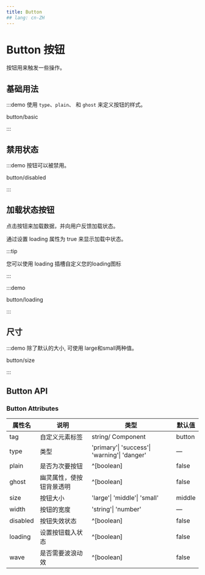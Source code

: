```yaml
---
title: Button
## lang: cn-ZH
---
```


# Button 按钮

按钮用来触发一些操作。

## 基础用法

:::demo 使用 `type`、`plain`、 和 `ghost` 来定义按钮的样式。

button/basic

:::

## 禁用状态

:::demo 按钮可以被禁用。

button/disabled

:::

## 加载状态按钮

点击按钮来加载数据，并向用户反馈加载状态。

通过设置 loading 属性为 true 来显示加载中状态。

:::tip

您可以使用 loading 插槽自定义您的loading图标

:::

:::demo

button/loading

:::

## 尺寸

:::demo 除了默认的大小, 可使用 large和small两种值。

button/size

:::

## Button API

### Button Attributes

| 属性名   | 说明                     | 类型                                         | 默认值 |
| -------- | ------------------------ | -------------------------------------------- | ------ |
| tag      | 自定义元素标签           | string/ Component                            | button |
| type     | 类型                     | 'primary'\| 'success'\| 'warning'\| 'danger' | —      |
| plain    | 是否为次要按钮           | ^[boolean]                                   | false  |
| ghost    | 幽灵属性，使按钮背景透明 | ^[boolean]                                   | false  |
| size     | 按钮大小                 | 'large'\| 'middle'\| 'small'                 | middle |
| width    | 按钮的宽度               | 'string'\| 'number'                          | —      |
| disabled | 按钮失效状态             | ^[boolean]                                   | false  |
| loading  | 设置按钮载入状态         | ^[boolean]                                   | false  |
| wave     | 是否需要波浪动效         | ^[boolean]                                   | false  |
